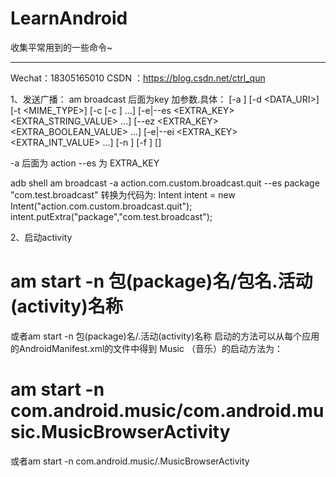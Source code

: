 # LearnAndroid
收集平常用到的一些命令~

*********************************************
Wechat：18305165010
CSDN  ：https://blog.csdn.net/ctrl_qun


1、发送广播：
am broadcast 后面为key 加参数.具体：
[-a <ACTION>]
[-d <DATA_URI>]
[-t <MIME_TYPE>] 
[-c <CATEGORY> [-c <CATEGORY>] ...] 
[-e|--es <EXTRA_KEY> <EXTRA_STRING_VALUE> ...] 
[--ez <EXTRA_KEY> <EXTRA_BOOLEAN_VALUE> ...] 
[-e|--ei <EXTRA_KEY> <EXTRA_INT_VALUE> ...] 
[-n <COMPONENT>]
[-f <FLAGS>] [<URI>]

-a  后面为 action
--es 为 EXTRA_KEY

adb shell am broadcast -a action.com.custom.broadcast.quit  --es package "com.test.broadcast"
转换为代码为:
Intent intent = new Intent("action.com.custom.broadcast.quit");
intent.putExtra("package","com.test.broadcast");

2、启动activity
# am start -n 包(package)名/包名.活动(activity)名称
或者am start -n 包(package)名/.活动(activity)名称
启动的方法可以从每个应用的AndroidManifest.xml的文件中得到
Music （音乐）的启动方法为：
# am start -n com.android.music/com.android.music.MusicBrowserActivity
或者am start -n com.android.music/.MusicBrowserActivity